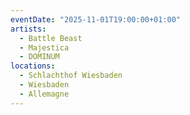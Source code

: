 ```yaml
---
eventDate: "2025-11-01T19:00:00+01:00"
artists:
  - Battle Beast
  - Majestica
  - DOMINUM
locations:
  - Schlachthof Wiesbaden
  - Wiesbaden
  - Allemagne
---
```

